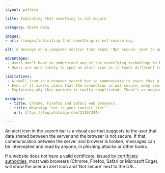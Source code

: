 ```yaml
---
layout: pattern

title: Indicating that something is not secure

category: Share data

images:
- url: /images/indicating-that-something-is-not-secure.svg

alt: A message on a computer monitor that reads 'Not secure' next to an exclamation mark.

advantages:
 - Users don’t have to understand any of the underlying technology to be aware that a service may be risky to use and decide whether to continue
 - Users are more likely to spot an alert icon as it looks different to what they’re used to seeing (most sites don’t have one, as they’re secure)

limitations:
 - A small icon in a browser search bar to communicate to users that a site is not secure is often not enough, and not proportionate to the risks of using sites that are not secure
 - Even if it alerts users that the connection is not secure, many users do not understand the risks and might keep using it anyway
 - Explaining why this matters is really complicated. There’s an ongoing question about how fair it is to expect end users to understand enough about information security to make decisions about it

examples:
  - title: Chrome, Firefox and Safari web browsers.
  - title: WhatsApp ‘not in your contact list’
    url: https://faq.whatsapp.com/21197244/

---
```


An alert icon in the search bar is a visual cue that suggests to the user that data shared between the server and the browser is not secure. If that communication between the server and browser is broken, messages can be intercepted and read by anyone, in phishing attacks or other hacks.

If a website does not have a valid certificate, issued by [certificate authorities](https://en.wikipedia.org/wiki/Certificate_authority), most web browsers (Chrome, Firefox, Safari or Microsoft Edge), will show the user an alert icon and ‘Not secure’ next to the URL.
